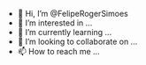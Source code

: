 - 👋 Hi, I’m @FelipeRogerSimoes
- 👀 I’m interested in ...
- 🌱 I’m currently learning ...
- 💞️ I’m looking to collaborate on ...
- 📫 How to reach me ...

<!---
FelipeRogerSimoes/FelipeRogerSimoes is a ✨ special ✨ repository because its `README.md` (this file) appears on your GitHub profile.
You can click the Preview link to take a look at your changes.
--->
